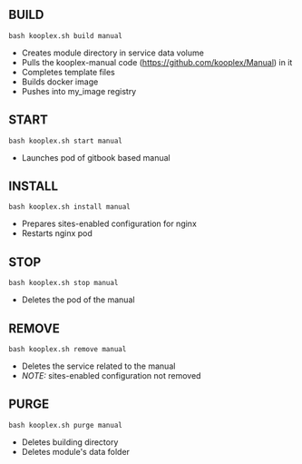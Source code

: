 ## BUILD
```
bash kooplex.sh build manual
```

* Creates module directory in service data volume
* Pulls the kooplex-manual code (https://github.com/kooplex/Manual) in it
* Completes template files
* Builds docker image
* Pushes into my_image registry

## START
```
bash kooplex.sh start manual
```

* Launches pod of gitbook based manual 

## INSTALL

```
bash kooplex.sh install manual
```

* Prepares sites-enabled configuration for nginx
* Restarts nginx pod

## STOP

```
bash kooplex.sh stop manual
```

* Deletes the pod of the manual

## REMOVE

```
bash kooplex.sh remove manual
```

* Deletes the service related to the manual
* _NOTE:_ sites-enabled configuration not removed

## PURGE

```
bash kooplex.sh purge manual
```

* Deletes building directory
* Deletes module's data folder
